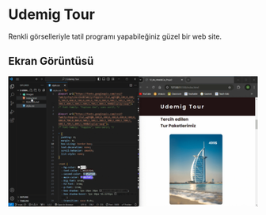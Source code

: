 <h1> Udemig Tour </h2>

Renkli görselleriyle tatil programı yapabileğiniz güzel bir web site.

<h2> Ekran Görüntüsü </h2>

![](ekran.gif)
